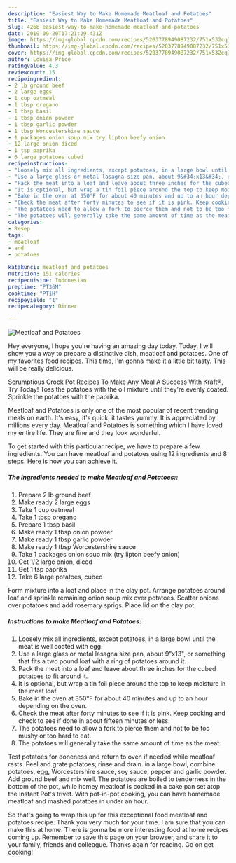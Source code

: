 ```yaml
---
description: "Easiest Way to Make Homemade Meatloaf and Potatoes"
title: "Easiest Way to Make Homemade Meatloaf and Potatoes"
slug: 4268-easiest-way-to-make-homemade-meatloaf-and-potatoes
date: 2019-09-20T17:21:29.431Z
image: https://img-global.cpcdn.com/recipes/5203778949087232/751x532cq70/meatloaf-and-potatoes-recipe-main-photo.jpg
thumbnail: https://img-global.cpcdn.com/recipes/5203778949087232/751x532cq70/meatloaf-and-potatoes-recipe-main-photo.jpg
cover: https://img-global.cpcdn.com/recipes/5203778949087232/751x532cq70/meatloaf-and-potatoes-recipe-main-photo.jpg
author: Louisa Price
ratingvalue: 4.3
reviewcount: 15
recipeingredient:
- 2 lb ground beef
- 2 large eggs
- 1 cup oatmeal
- 1 tbsp oregano
- 1 tbsp basil
- 1 tbsp onion powder
- 1 tbsp garlic powder
- 1 tbsp Worcestershire sauce
- 1 packages onion soup mix try lipton beefy onion
- 12 large onion diced
- 1 tsp paprika
- 6 large potatoes cubed
recipeinstructions:
- "Loosely mix all ingredients, except potatoes, in a large bowl until the meat is well coated with egg."
- "Use a large glass or metal lasagna size pan, about 9&#34;x13&#34;, or something that fits a two pound loaf with a ring of potatoes around it."
- "Pack the meat into a loaf and leave about three inches for the cubed potatoes to fit around it."
- "It is optional, but wrap a tin foil piece around the top to keep moisture in the meat loaf."
- "Bake in the oven at 350°F for about 40 minutes and up to an hour depending on the oven."
- "Check the meat after forty minutes to see if it is pink. Keep cooking and check to see if done in about fifteen minutes or less."
- "The potatoes need to allow a fork to pierce them and not to be too mushy or too hard to eat."
- "The potatoes will generally take the same amount of time as the meat."
categories:
- Resep
tags:
- meatloaf
- and
- potatoes

katakunci: meatloaf and potatoes
nutrition: 151 calories
recipecuisine: Indonesian
preptime: "PT36M"
cooktime: "PT1H"
recipeyield: "1"
recipecategory: Dinner

---
```



![Meatloaf and Potatoes](https://img-global.cpcdn.com/recipes/5203778949087232/751x532cq70/meatloaf-and-potatoes-recipe-main-photo.jpg)

Hey everyone, I hope you're having an amazing day today. Today, I will show you a way to prepare a distinctive dish, meatloaf and potatoes. One of my favorites food recipes. This time, I'm gonna make it a little bit tasty. This will be really delicious.

Scrumptious Crock Pot Recipes To Make Any Meal A Success With Kraft®, Try Today! Toss the potatoes with the oil mixture until they&#39;re evenly coated. Sprinkle the potatoes with the paprika.

Meatloaf and Potatoes is only one of the most popular of recent trending meals on earth. It's easy, it's quick, it tastes yummy. It is appreciated by millions every day. Meatloaf and Potatoes is something which I have loved my entire life. They are fine and they look wonderful.


To get started with this particular recipe, we have to prepare a few ingredients. You can have meatloaf and potatoes using 12 ingredients and 8 steps. Here is how you can achieve it.

##### The ingredients needed to make Meatloaf and Potatoes::

1. Prepare 2 lb ground beef
1. Make ready 2 large eggs
1. Take 1 cup oatmeal
1. Take 1 tbsp oregano
1. Prepare 1 tbsp basil
1. Make ready 1 tbsp onion powder
1. Make ready 1 tbsp garlic powder
1. Make ready 1 tbsp Worcestershire sauce
1. Take 1 packages onion soup mix (try lipton beefy onion)
1. Get 1/2 large onion, diced
1. Get 1 tsp paprika
1. Take 6 large potatoes, cubed


Form mixture into a loaf and place in the clay pot. Arrange potatoes around loaf and sprinkle remaining onion soup mix over potatoes. Scatter onions over potatoes and add rosemary sprigs. Place lid on the clay pot. 

##### Instructions to make Meatloaf and Potatoes:

1. Loosely mix all ingredients, except potatoes, in a large bowl until the meat is well coated with egg.
1. Use a large glass or metal lasagna size pan, about 9&#34;x13&#34;, or something that fits a two pound loaf with a ring of potatoes around it.
1. Pack the meat into a loaf and leave about three inches for the cubed potatoes to fit around it.
1. It is optional, but wrap a tin foil piece around the top to keep moisture in the meat loaf.
1. Bake in the oven at 350°F for about 40 minutes and up to an hour depending on the oven.
1. Check the meat after forty minutes to see if it is pink. Keep cooking and check to see if done in about fifteen minutes or less.
1. The potatoes need to allow a fork to pierce them and not to be too mushy or too hard to eat.
1. The potatoes will generally take the same amount of time as the meat.


Test potatoes for doneness and return to oven if needed while meatloaf rests. Peel and grate potatoes; rinse and drain. in a large bowl, combine potatoes, egg, Worcestershire sauce, soy sauce, pepper and garlic powder. Add ground beef and mix well. The potatoes are boiled to tenderness in the bottom of the pot, while homey meatloaf is cooked in a cake pan set atop the Instant Pot&#39;s trivet. With pot-in-pot cooking, you can have homemade meatloaf and mashed potatoes in under an hour. 

So that's going to wrap this up for this exceptional food meatloaf and potatoes recipe. Thank you very much for your time. I am sure that you can make this at home. There is gonna be more interesting food at home recipes coming up. Remember to save this page on your browser, and share it to your family, friends and colleague. Thanks again for reading. Go on get cooking!
